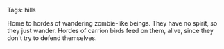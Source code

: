 Tags: hills

Home to hordes of wandering zombie-like beings. They have no spirit, so they just wander. Hordes of carrion birds feed on them, alive, since they don't try to defend themselves. 